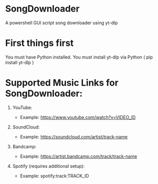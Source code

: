 # SongDownloader
A powershell GUI script song downloader using yt-dlp 

# First things first

You must have Python installed.
You must install yt-dlp via Python ( pip install yt-dlp )

# Supported Music Links for SongDownloader:

1. YouTube:
   - Example: https://www.youtube.com/watch?v=VIDEO_ID

2. SoundCloud:
   - Example: https://soundcloud.com/artist/track-name

3. Bandcamp:
   - Example: https://artist.bandcamp.com/track/track-name

4. Spotify (requires additional setup):
   - Example: spotify:track:TRACK_ID
